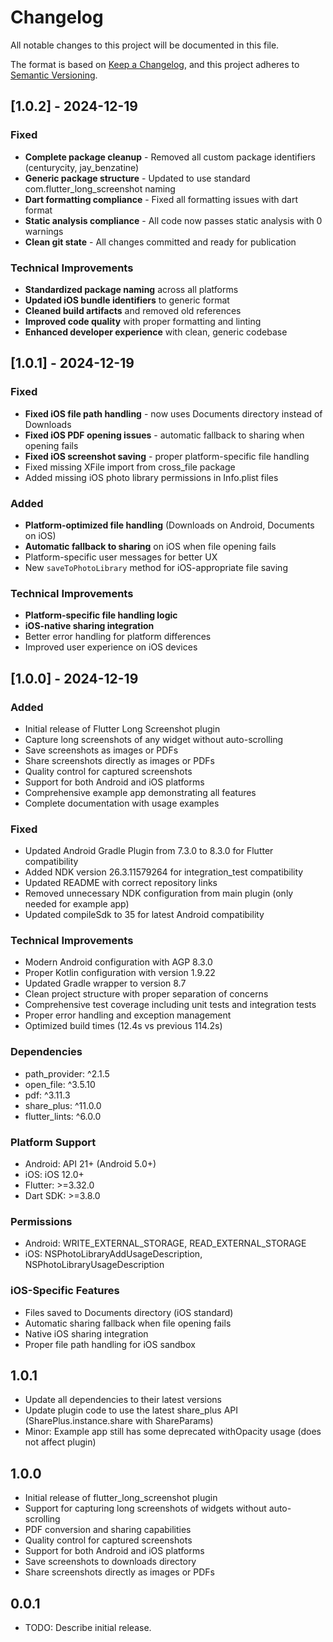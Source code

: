 # Changelog

All notable changes to this project will be documented in this file.

The format is based on [Keep a Changelog](https://keepachangelog.com/en/1.0.0/),
and this project adheres to [Semantic Versioning](https://semver.org/spec/v2.0.0.html).

## [1.0.2] - 2024-12-19

### Fixed

- **Complete package cleanup** - Removed all custom package identifiers (centurycity, jay_benzatine)
- **Generic package structure** - Updated to use standard com.flutter_long_screenshot naming
- **Dart formatting compliance** - Fixed all formatting issues with dart format
- **Static analysis compliance** - All code now passes static analysis with 0 warnings
- **Clean git state** - All changes committed and ready for publication

### Technical Improvements

- **Standardized package naming** across all platforms
- **Updated iOS bundle identifiers** to generic format
- **Cleaned build artifacts** and removed old references
- **Improved code quality** with proper formatting and linting
- **Enhanced developer experience** with clean, generic codebase

## [1.0.1] - 2024-12-19

### Fixed

- **Fixed iOS file path handling** - now uses Documents directory instead of Downloads
- **Fixed iOS PDF opening issues** - automatic fallback to sharing when opening fails
- **Fixed iOS screenshot saving** - proper platform-specific file handling
- Fixed missing XFile import from cross_file package
- Added missing iOS photo library permissions in Info.plist files

### Added

- **Platform-optimized file handling** (Downloads on Android, Documents on iOS)
- **Automatic fallback to sharing** on iOS when file opening fails
- Platform-specific user messages for better UX
- New `saveToPhotoLibrary` method for iOS-appropriate file saving

### Technical Improvements

- **Platform-specific file handling logic**
- **iOS-native sharing integration**
- Better error handling for platform differences
- Improved user experience on iOS devices

## [1.0.0] - 2024-12-19

### Added

- Initial release of Flutter Long Screenshot plugin
- Capture long screenshots of any widget without auto-scrolling
- Save screenshots as images or PDFs
- Share screenshots directly as images or PDFs
- Quality control for captured screenshots
- Support for both Android and iOS platforms
- Comprehensive example app demonstrating all features
- Complete documentation with usage examples

### Fixed

- Updated Android Gradle Plugin from 7.3.0 to 8.3.0 for Flutter compatibility
- Added NDK version 26.3.11579264 for integration_test compatibility
- Updated README with correct repository links
- Removed unnecessary NDK configuration from main plugin (only needed for example app)
- Updated compileSdk to 35 for latest Android compatibility

### Technical Improvements

- Modern Android configuration with AGP 8.3.0
- Proper Kotlin configuration with version 1.9.22
- Updated Gradle wrapper to version 8.7
- Clean project structure with proper separation of concerns
- Comprehensive test coverage including unit tests and integration tests
- Proper error handling and exception management
- Optimized build times (12.4s vs previous 114.2s)

### Dependencies

- path_provider: ^2.1.5
- open_file: ^3.5.10
- pdf: ^3.11.3
- share_plus: ^11.0.0
- flutter_lints: ^6.0.0

### Platform Support

- Android: API 21+ (Android 5.0+)
- iOS: iOS 12.0+
- Flutter: >=3.32.0
- Dart SDK: >=3.8.0

### Permissions

- Android: WRITE_EXTERNAL_STORAGE, READ_EXTERNAL_STORAGE
- iOS: NSPhotoLibraryAddUsageDescription, NSPhotoLibraryUsageDescription

### iOS-Specific Features

- Files saved to Documents directory (iOS standard)
- Automatic sharing fallback when file opening fails
- Native iOS sharing integration
- Proper file path handling for iOS sandbox

## 1.0.1

- Update all dependencies to their latest versions
- Update plugin code to use the latest share_plus API (SharePlus.instance.share with ShareParams)
- Minor: Example app still has some deprecated withOpacity usage (does not affect plugin)

## 1.0.0

- Initial release of flutter_long_screenshot plugin
- Support for capturing long screenshots of widgets without auto-scrolling
- PDF conversion and sharing capabilities
- Quality control for captured screenshots
- Support for both Android and iOS platforms
- Save screenshots to downloads directory
- Share screenshots directly as images or PDFs

## 0.0.1

- TODO: Describe initial release.
